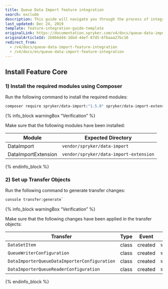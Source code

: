 ```yaml
---
title: Queue Data Import feature integration
search: exclude
description: This guide will navigate you through the process of integrating the Queue Data feature in Spryker OS.
last_updated: Dec 24, 2019
template: feature-integration-guide-template
originalLink: https://documentation.spryker.com/v4/docs/queue-data-import-feature-integration
originalArticleId: 2b9b6dd4-16bd-44ef-87d5-6fbaaa27bc10
redirect_from:
  - /v4/docs/queue-data-import-feature-integration
  - /v4/docs/en/queue-data-import-feature-integration
---
```


## Install Feature Core

### 1)  Install the required modules using Composer

Run the following command to install the required modules:

```bash
composer require spryker/data-import:"1.5.0" spryker/data-import-extension:"1.1.0" --update-with-dependencies`
```
{% info_block warningBox “Verification” %}

Make sure that the following modules have been installed:

| Module |Expected Directory  |
| --- | --- |
|DataImport  | `vendor/spryker/data-import` |
|  DataImportExtension| `vendor/spryker/data-import-extension` |

{% endinfo_block %}

### 2) Set up Transfer Objects

Run the following command to generate transfer changes:

```bash
console transfer:generate`
```

{% info_block warningBox “Verification” %}
  
Make sure that the following changes have been applied in the transfer objects:

| Transfer | Type | Event | Path |
| --- | --- | --- | --- |
| `DataSetItem` | class | created | `src/Generated/Shared/Transfer/DataSetItemTransfer.php` |
| `QueueWriterConfiguration` | class | created | `src/Generated/Shared/Transfer/QueueWriterConfigurationTransfer.php` |
| `DataImporterQueueDataImporterConfiguration` | class | created | `src/Generated/Shared/Transfer/DataImporterQueueDataImporterConfigurationTransfer.php` |
| `DataImporterQueueReaderConfiguration` | class | created | `src/Generated/Shared/Transfer/DataImporterQueueReaderConfigurationTransfer.php` |

{% endinfo_block %}
